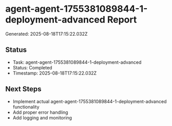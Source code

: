 # agent-agent-1755381089844-1-deployment-advanced Report

Generated: 2025-08-18T17:15:22.032Z

## Status
- Task: agent-agent-1755381089844-1-deployment-advanced
- Status: Completed
- Timestamp: 2025-08-18T17:15:22.032Z

## Next Steps
- Implement actual agent-agent-1755381089844-1-deployment-advanced functionality
- Add proper error handling
- Add logging and monitoring
